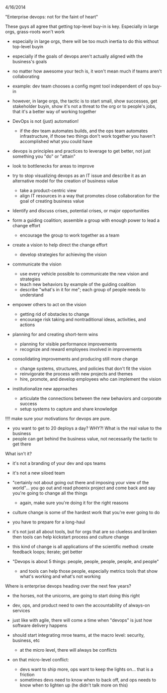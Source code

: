4/16/2014

"Enterprise devops: not for the faint of heart"

These guys all agree that getting top-level buy-in is key. Especially in large orgs, grass-roots won't work
- especially in large orgs, there will be too much inertia to do this without top-level buyin

- especially if the goals of devops aren't actually aligned with the business's goals

- no matter how awesome your tech is, it won't mean much if teams aren't collaborating

- example: dev team chooses a config mgmt tool independent of ops buy-in

- however, in large orgs, the tactic is to start small, show successes, get stakeholder buyin, show it's not a threat
to the org or to people's jobs, that it's a better way of working together

- DevOps is not (just) automation!

  - if the dev team automates builds, and the ops team automates infrastructure, if those two things don't work together you haven't accomplished what you could have


- devops is principles and practices to leverage to get better, not just something you "do" or "attain"

- look to bottlenecks for areas to improve

- try to stop visualizing devops as an IT issue and describe it as an alternative model for the creation of business value

  - take a product-centric view
  - align IT resources in a way that promotes close collaboration for the goal of creating business value

- Identify and discuss crises, potential crises, or major opportunities

- form a guiding coalition; assemble a group with enough power to lead a change effort
  - encourage the group to work together as a team

- create a vision to help direct the change effort
  - develop strategies for achieving the vision

- communicate the vision
  - use every vehicle possible to communicate the new vision and strategies
  - teach new behaviors by example of the guiding coalition
  - describe "what's in it for me"; each group of people needs to understand

- empower others to act on the vision
  - getting rid of obstacles to change
  - encourage risk taking and nontraditional ideas, activities, and actions

- planning for and creating short-term wins
  - planning for visible performance improvements
  - recognize and reward employees involved in improvements

- consolidating improvements and producing still more change
  - change systems, structures, and policies that don't fit the vision
  - reinvigorate the process with new projects and themes
  - hire, promote, and develop employees who can implement the vision

- institutionalize new approaches
  - articulate the connections between the new behaviors and corporate success
  - setup systems to capture and share knowledge

!!!! make sure your motivations for devops are pure.
  - you want to get to 20 deploys a day? WHY?! What is the real value to the business
  - people can get behind the business value, not necessarily the tactic to get there


What isn't it?

  - it's not a branding of your dev and ops teams
  - it's not a new siloed team
  - "certainly not about going out there and imposing your view of the world"... you go out and read phoenix project and come back and say you're going to change all the things
     - again, make sure you're doing it for the right reasons
  - culture change is some of the hardest work that you're ever going to do
  - you have to prepare for a long-haul
  - it's not just all about tools, but for orgs that are so clueless and broken then tools can help kickstart process and culture change
  - this kind of change is all applications of the scientific method: create feedback loops; iterate; get better

  - "Devops is about 5 things: people, people, people, people, and people"
    - and tools can help those people, especially metrics tools that show what's working and what's not working


Where is enterprise devops heading over the next few years?

  - the horses, not the unicorns, are going to start doing this right

  - dev, ops, and product need to own the accountability of always-on services

  - just like with agile, there will come a time when "devops" is just how software delivery happens

  - should start integrating mroe teams, at the macro level: security, business, etc
    - at the micro level, there will always be conflicts


  - on that micro-level conflict:
    - devs want to ship more, ops want to keep the lights on... that is a friction
    - sometimes devs need to know when to back off, and ops needs to know when to lighten up (he didn't talk more on this)
